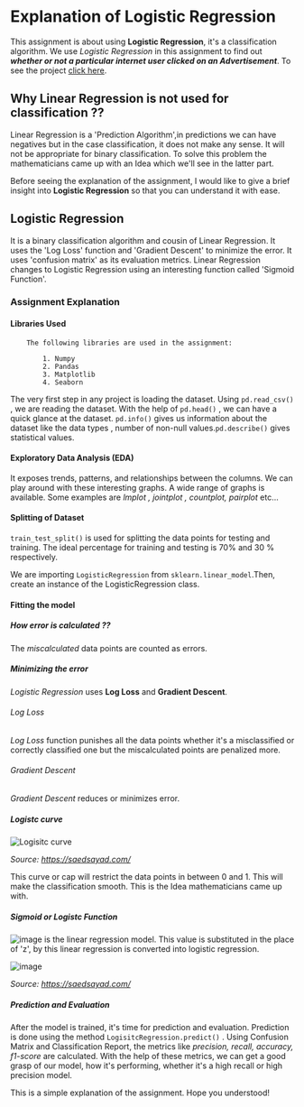 # Explanation of Logistic Regression

This assignment is about using **Logistic Regression**, it's a classification algorithm. We use _Logistic Regression_ in this assignment to find out _**whether or not a particular internet user clicked on an Advertisement**_. To see the project [click here](https://github.com/young-ai-expert/Assignment_Explanation/blob/main/Logistic_Regression_Assignment.ipynb).

## Why Linear Regression is not used for classification ??

Linear Regression is a 'Prediction Algorithm',in predictions we can have negatives but in the case classification, it does not make any sense. It will not be appropriate for binary classification. To solve this problem the mathematicians came up with an Idea which we'll see in the latter part.

Before seeing the explanation of the assignment, I would like to give a brief insight into **Logistic Regression** so that you can understand it with ease.

## Logistic Regression

It is a binary classification algorithm and cousin of Linear Regression. It uses the 'Log Loss' function and 'Gradient Descent' to minimize the error. It uses 'confusion matrix' as its evaluation metrics. Linear Regression changes to Logistic Regression using an interesting function called 'Sigmoid Function'.
    
### Assignment Explanation

#### Libraries Used
    
        The following libraries are used in the assignment:
        
            1. Numpy 
            2. Pandas 
            3. Matplotlib 
            4. Seaborn 

  The very first step in any project is loading the dataset. Using `pd.read_csv()` , we are reading the dataset. With the help of `pd.head()` , we can have a quick glance at the dataset. `pd.info()` gives us information about the dataset like the data types , number of non-null values.`pd.describe()` gives statistical values.
  
####  Exploratory Data Analysis (EDA)

It exposes trends, patterns, and relationships between the columns. We can play around with these interesting graphs. A wide range of graphs is available. Some examples are _lmplot , jointplot , countplot, pairplot_ etc...

#### Splitting of Dataset

`train_test_split()` is used for splitting the data points for testing and training. The ideal percentage for training and testing is 70% and 30 % respectively. 

We are importing `LogisticRegression` from `sklearn.linear_model`.Then, create an instance of the LogisticRegression class.

#### Fitting the model

  ##### How error is calculated ??
  
  The _miscalculated_ data points are counted as errors.
  
  ##### Minimizing the error

   _Logistic Regression_ uses **Log Loss** and **Gradient Descent**.
   
   ###### Log Loss
   
   _Log Loss_ function punishes all the data points whether it's a misclassified or correctly classified one but the miscalculated points are penalized more.
   
   ###### Gradient Descent 
   
   _Gradient Descent_ reduces or minimizes error.
 
   ##### Logistc curve

   ![Logisitc curve](https://user-images.githubusercontent.com/78351203/118348479-455ed080-b568-11eb-9ab6-b40a5314a7df.png)
   
   _Source: https://saedsayad.com/_



   This curve or cap will restrict the data points in between 0 and 1. This will make the classification smooth. This is the Idea mathematicians came up with.

   ##### Sigmoid or Logistc Function

   ![image](https://user-images.githubusercontent.com/78351203/118348771-19444f00-b56a-11eb-836e-46e697fd7848.png) is the linear regression model. This value is substituted in the place of 'z', by this linear regression is converted into logistic regression.

   ![image](https://user-images.githubusercontent.com/78351203/118348651-6ffd5900-b569-11eb-9eeb-fb2c3b7c3f36.png)
   
   _Source: https://saedsayad.com/_



##### Prediction and Evaluation

After the model is trained, it's time for prediction and evaluation. Prediction is done using the method `LogisitcRegression.predict()` . Using Confusion Matrix and Classification Report, the metrics like _precision, recall, accuracy, f1-score_ are calculated. With the help of these metrics, we can get a good grasp of our model, how it's performing, whether it's a high recall or high precision model.

This is a simple explanation of the assignment. Hope you understood!

